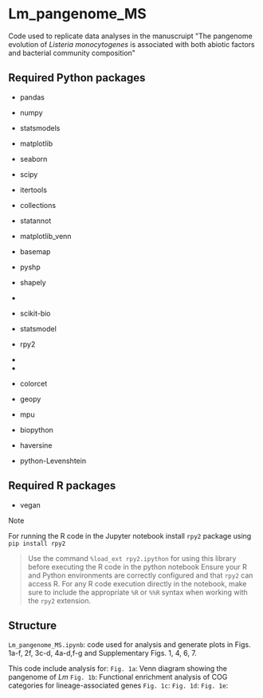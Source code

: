 # Lm_pangenome_MS
Code used to replicate data analyses in the manuscruipt "The pangenome evolution of _Listeria monocytogenes_ is associated with both abiotic factors and bacterial community composition"

## Required Python packages
- pandas
- numpy
- statsmodels
- matplotlib
- seaborn
- scipy
- itertools
- collections
- statannot
- matplotlib_venn
- basemap
- pyshp 
- shapely

- 
- scikit-bio
- statsmodel
- rpy2
- 
- 
- colorcet
- geopy
- mpu
- biopython
- haversine
- python-Levenshtein

## Required R packages
- vegan

> [!NOTE]
> For running the R code in the Jupyter notebook install ```rpy2``` package using ```pip install rpy2```

> Use the command ```%load_ext rpy2.ipython``` for using this library before executing the R code in the python notebook
> Ensure your R and Python environments are correctly configured and that ```rpy2``` can access R.
> For any R code execution directly in the notebook, make sure to include the appropriate ```%R``` or ```%%R``` syntax when working with the ```rpy2``` extension.


## Structure
```Lm_pangenome_MS.ipynb```: code used for analysis and generate plots in Figs. 1a-f, 2f, 3c-d, 4a-d,f-g and Supplementary Figs. 1, 4, 6, 7.

This code include analysis for:
```Fig. 1a```: Venn diagram showing the pangenome of _Lm_
```Fig. 1b```: Functional enrichment analysis of COG categories for lineage-associated genes
```Fig. 1c```:
```Fig. 1d```:
```Fig. 1e```:




